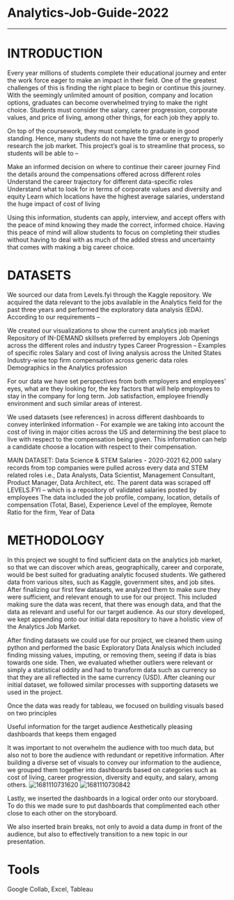 # Analytics-Job-Guide-2022
___________________________________________________________________________________________________________________________

# INTRODUCTION

Every year millions of students complete their educational journey and enter the work force eager to make an impact in their field. One of the greatest challenges of this is finding the right place to begin or continue this journey. With the seemingly unlimited amount of position, company and location options, graduates can become overwhelmed trying to make the right choice. Students must consider the salary, career progression, corporate values, and price of living, among other things, for each job they apply to. 	
	
On top of the coursework, they must complete to graduate in good standing. Hence, many students do not have the time or energy to properly research the job market. This project’s goal is to streamline that process, so students will be able to – 

Make an informed decision on where to continue their career journey
Find the details around the compensations offered across different roles
Understand the career trajectory for different data-specific roles
Understand what to look for in terms of corporate values and diversity and equity
Learn which locations have the highest average salaries, understand the huge impact of cost of living

Using this information, students can apply, interview, and accept offers with the peace of mind knowing they made the correct, informed choice.  Having this peace of mind will allow students to focus on completing their studies without having to deal with as much of the added stress and uncertainty that comes with making a big career choice. 


# DATASETS

We sourced our data from Levels.fyi through the Kaggle repository. We acquired the data relevant to the jobs available in the Analytics field for the past three years and performed the exploratory data analysis (EDA). According to our requirements – 

We created our visualizations to show the current analytics job market
Repository of IN-DEMAND skillsets preferred by employers
Job Openings across the different roles and industry types
Career Progression – Examples of specific roles
Salary and cost of living analysis across the United States
Industry-wise top firm compensation across generic data roles
Demographics in the Analytics profession

For our data we have set perspectives from both employers and employees’ eyes, what are they looking for, the key factors that will help employees to stay in the company for long term. Job satisfaction, employee friendly environment and such similar areas of interest. 

We used datasets (see references) in across different dashboards to convey interlinked information - For example we are taking into account the cost of living in major cities across the US and determining the best place to live with respect to the compensation being given. This information can help a candidate choose a location with respect to their compensation. 

MAIN DATASET:
Data Science & STEM Salaries - 2020-2021
62,000 salary records from top companies were pulled across every data and STEM related roles i.e., Data Analysts, Data Scientist, Management Consultant, Product Manager, Data Architect, etc. 
The parent data was scraped off LEVELS.FYI – which is a repository of validated salaries posted by employees
The data included the job profile, company, location, details of compensation (Total, Base), Experience Level of the employee, Remote Ratio for the firm, Year of Data


# METHODOLOGY

In this project we sought to find sufficient data on the analytics job market, so that we can discover which areas, geographically, career and corporate, would be best suited for graduating analytic focused students. We gathered data from various sites, such as Kaggle, government sites, and job sites. After finalizing our first few datasets, we analyzed them to make sure they were sufficient, and relevant enough to use for our project. This included making sure the data was recent, that there was enough data, and that the data as relevant and useful for our target audience. As our story developed, we kept appending onto our initial data repository to have a holistic view of the Analytics Job Market.
	
After finding datasets we could use for our project, we cleaned them using python and performed the basic Exploratory Data Analysis which included finding missing values, imputing, or removing them, seeing if data is bias towards one side. Then, we evaluated whether outliers were relevant or simply a statistical oddity and had to transform data such as currency so that they are all reflected in the same currency (USD).  After cleaning our initial dataset, we followed similar processes with supporting datasets we used in the project. 
	
Once the data was ready for tableau, we focused on building visuals based on two principles 

Useful information for the target audience
Aesthetically pleasing dashboards that keeps them engaged

It was important to not overwhelm the audience with too much data, but also not to bore the audience with redundant or repetitive information. After building a diverse set of visuals to convey our information to the audience, we grouped them together into dashboards based on categories such as cost of living, career progression, diversity and equity, and salary, among others.
![1681110731620](https://github.com/PraneethVoruganti/Analytics-Job-Guide-2022/assets/130254842/b4cf8d67-fe20-4811-a99b-5ae693f10235)
![1681110730842](https://github.com/PraneethVoruganti/Analytics-Job-Guide-2022/assets/130254842/9ede90af-3a16-458a-a4c7-6214888ba0b1)


Lastly, we inserted the dashboards in a logical order onto our storyboard. To do this we made sure to put dashboards that complimented each other close to each other on the storyboard. 

We also inserted brain breaks, not only to avoid a data dump in front of the audience, but also to effectively transition to a new topic in our presentation. 


# Tools 
Google Collab, Excel, Tableau
